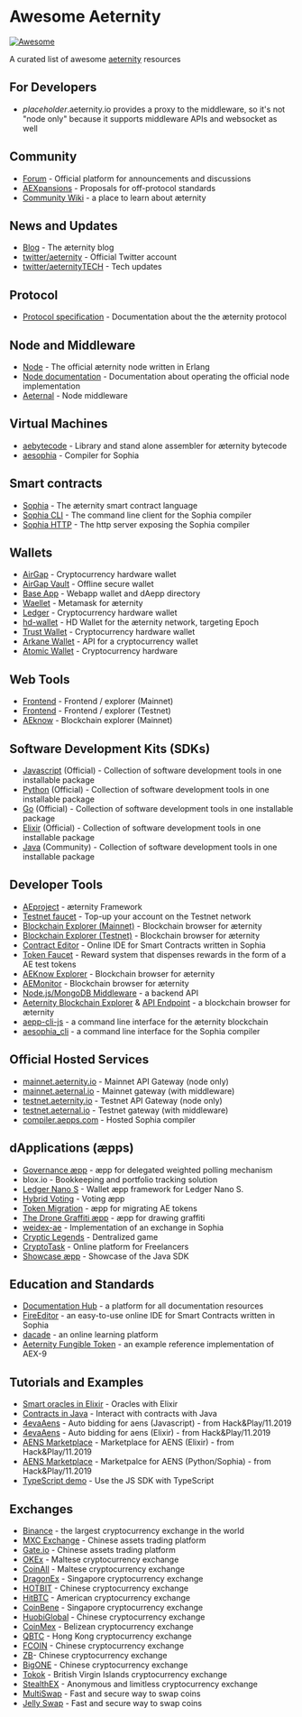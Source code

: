 Awesome Aeternity
===========

[![Awesome](https://cdn.rawgit.com/sindresorhus/awesome/d7305f38d29fed78fa85652e3a63e154dd8e8829/media/badge.svg)](https://github.com/aeternity/awesome-aeternity)

A curated list of awesome [aeternity](https://aeternity.com) resources

## For Developers

- *placeholder*.aeternity.io provides a proxy to the middleware, so it's not "node only" because it supports middleware APIs and websocket as well

## Community
- [Forum](https://forum.aeternity.com) - Official platform for announcements and discussions
- [AEXpansions](https://github.com/aeternity/AEXs) - Proposals for off-protocol standards
- [Community Wiki](https://github.com/snamoah/wiki) - a place to learn about æternity

## News and Updates
- [Blog](https://blog.aeternity.com/) - The æternity blog
- [twitter/aeternity](https://twitter.com/aeternity) - Official Twitter account
- [twitter/aeternityTECH](https://twitter.com/aeternityTECH) - Tech updates

## Protocol
- [Protocol specification](https://github.com/aeternity/protocol) - Documentation about the the æternity protocol

## Node and Middleware
- [Node](https://github.com/aeternity/aeternity) - The official æternity node written in Erlang
- [Node documentation](http://docs.aeternity.io) - Documentation about operating the official node implementation
- [Aeternal](https://github.com/aeternity/aeternal) - Node middleware

## Virtual Machines

- [aebytecode](https://github.com/aeternity/aebytecode) -  Library and stand alone assembler for æternity bytecode
- [aesophia](https://github.com/aeternity/aesophia) - Compiler for Sophia

## Smart contracts
- [Sophia](https://github.com/aeternity/protocol/blob/master/contracts/sophia.md) - The æternity smart contract language
- [Sophia CLI](https://github.com/aeternity/aesophia_cli) - The command line client for the Sophia compiler
- [Sophia HTTP](https://github.com/aeternity/aesophia_http) - The http server exposing the Sophia compiler

## Wallets
- [AirGap](https://airgap.it) - Cryptocurrency hardware wallet
- [AirGap Vault](https://github.com/airgap-it/airgap-vault) - Offline secure wallet
- [Base App](https://base.aepp.com) - Webapp wallet and dAepp directory
- [Waellet](https://waellet.com) - Metamask for æternity
- [Ledger](ledger.com) - Cryptocurrency hardware wallet
- [hd-wallet](https://github.com/aeternity/hd-wallet-js) - HD Wallet for the æternity network, targeting Epoch
- [Trust Wallet](https://trustwallet.com/aeternity-wallet) -  Cryptocurrency hardware wallet
- [Arkane Wallet](https://medium.com/arkane-network/we-welcome-aeternity-a3f5ea33455d) - API for a cryptocurrency wallet
- [Atomic Wallet](https://atomicwallet.io/aeternity-wallet) - Cryptocurrency hardware

## Web Tools
- [Frontend](https://mainnet.aeternal.io) - Frontend / explorer (Mainnet)
- [Frontend](https://testnet.aeternal.io) - Frontend / explorer (Testnet)
- [AEknow](https://aeknow.org/) - Blockchain explorer (Mainnet)

## Software Development Kits (SDKs)
- [Javascript](https://github.com/aeternity/aepp-sdk-js) (Official) - Collection of software development tools in one installable package
- [Python](https://github.com/aeternity/aepp-sdk-python) (Official) - Collection of software development tools in one installable package
- [Go](https://github.com/aeternity/aepp-sdk-go) (Official) - Collection of software development tools in one installable package
- [Elixir](https://github.com/aeternity/aepp-sdk-elixir) (Official) - Collection of software development tools in one installable package
- [Java](https://github.com/kryptokrauts/aepp-sdk-java) (Community) - Collection of software development tools in one installable package

## Developer Tools
- [AEproject](https://github.com/aeternity/aepp-aeproject-js) - æternity Framework
- [Testnet faucet](https://testnet.faucet.aepps.com) - Top-up your account on the Testnet network
- [Blockchain Explorer (Mainnet)]( https://explorer.aepps.com) - Blockchain browser for æternity
- [Blockchain Explorer (Testnet)]( https://explorer.testnet.aeternity.io/#/) - Blockchain browser for æternity
- [Contract Editor](https://contracts.aepps.com/#/) - Online IDE for Smart Contracts written in Sophia
- [Token Faucet](https://faucet.aepps.com) - Reward system that dispenses rewards in the form of a AE test tokens
- [AEKnow Explorer](https://www.aeknow.org/) - Blockchain browser for æternity
- [AEMonitor](https://aemonitor.mobycrypt.com/core) - Blockchain browser for æternity
- [Node.js/MongoDB Middleware](https://github.com/kryztoval/aepp-middleware-mn) - a backend API
- [Aeternity Blockchain Explorer](https://ae.criesca.net:3011/explorer/dashboard.html) & [API Endpoint](https://ae.criesca.net:3011/api) - a blockchain browser for æternity
- [aepp-cli-js](https://github.com/aeternity/aepp-cli-js) - a command line interface for the æternity blockchain
- [aesophia_cli](https://github.com/aeternity/aesophia_cli) - a command line interface for the Sophia compiler

## Official Hosted Services
- [mainnet.aeternity.io](https://mainnet.aeternity.io/v2/status) - Mainnet API Gateway (node only)
- [mainnet.aeternal.io](https://mainnet.aeternal.io) - Mainnet gateway (with middleware)
- [testnet.aeternity.io](https://testnet.aeternity.io/v2/status) - Testnet API Gateway (node only)
- [testnet.aeternal.io](https://testnet.aeternal.io) - Testnet gateway (with middleware)
- [compiler.aepps.com](https://compiler.aepps.com) - Hosted Sophia compiler

## dApplications (æpps)

- [Governance æpp](https://github.com/aeternity/aepp-governance) -  æpp for delegated weighted polling mechanism
- blox.io - Bookkeeping and portfolio tracking solution
- [Ledger Nano S](https://github.com/aeternity/ledger-app) - Wallet æpp framework for Ledger Nano S.
- [Hybrid Voting](http://aeternity.com/aepp-hybrid-voting/) - Voting æpp
- [Token Migration](https://token-migration.aepps.com/#/) - æpp for migrating AE tokens
- [The Drone Graffiti æpp](https://github.com/aeternity/aepp-graffiti) - æpp for drawing graffiti
- [weidex-ae](https://github.com/weichain/weidex-ae) - Implementation of an exchange in Sophia
- [Cryptic Legends](https://app.cryptotask.org/
) - Dentralized game
- [CryptoTask](https://app.cryptotask.org/) - Online platform for Freelancers
- [Showcase æpp](https://github.com/kryptokrauts/aepp-showcase-android) - Showcase of the Java SDK

## Education and Standards

- [Documentation Hub](http://aeternity.com/documentation-hub/) - a platform for all documentation resources
- [FireEditor](http://fireeditor.nikitafuchs.de/) - an easy-to-use online IDE for Smart Contracts written in Sophia
- [dacade](https://dacade.org/ae-dev-101/submissions) - an online learning platform
- [Aeternity Fungible Token](https://github.com/mradkov/aeternity-fungible-token) - an example reference implementation of AEX-9

## Tutorials and Examples

- [Smart oracles in Elixir](https://github.com/DanielaIvanova/smart_oracle) - Oracles with Elixir
- [Contracts in Java](https://github.com/kryptokrauts/contraect-showcase-maven) - Interact with contracts with Java
- [4evaAens](https://github.com/u2467/4evaAens) - Auto bidding for aens (Javascript) - from Hack&Play/11.2019
- [4evaAens](https://github.com/DanielaIvanova/forever_aens) - Auto bidding for aens (Elixir) - from Hack&Play/11.2019
- [AENS Marketplace](https://github.com/DanielaIvanova/name_marketplace) - Marketplace for AENS (Elixir) - from Hack&Play/11.2019
- [AENS Marketplace](https://github.com/u2467/aens-marketplace) - Marketpalce for AENS (Python/Sophia) - from Hack&Play/11.2019
- [TypeScript demo](https://github.com/gcofficial/ae-typescript-demo) - Use the JS SDK with TypeScript

## Exchanges

- [Binance](binance.com) - the largest cryptocurrency exchange in the world
- [MXC Exchange](https://www.mxc.ceo/) - Chinese assets trading platform
- [Gate.io](https://www.gate.io/) - Chinese assets trading platform
- [OKEx](https://www.okex.com/) - Maltese cryptocurrency exchange
- [CoinAll](https://www.coinall.com/) - Maltese cryptocurrency exchange
- [DragonEx](https://dragonex.io/en-us/) - Singapore cryptocurrency exchange
- [HOTBIT](https://www.hotbit.io/) - Chinese cryptocurrency exchange
- [HitBTC](https://hitbtc.com/) - American cryptocurrency exchange
- [CoinBene](https://www.coinbene.com/) - Singapore cryptocurrency exchange
- [HuobiGlobal](https://www.huobi.io/topic/invited/?invite_code=axkx4) - Chinese cryptocurrency exchange
- [CoinMex](https://www.coinmex.com/) - Belizean cryptocurrency exchange
- [QBTC](https://www.qbtc.com/) - Hong Kong cryptocurrency exchange
- [FCOIN](https://www.fcoin.pro/) - Chinese cryptocurrency exchange
- [ZB](https://www.zb.com/cn/)- Chinese cryptocurrency exchange
- [BigONE](https://big.one/) - Chinese cryptocurrency exchange
- [Tokok](https://www.tokok.com/index) -  British Virgin Islands cryptocurrency exchange
- [StealthEX](https://stealthex.io/) - Anonymous and limitless cryptocurrency exchange
- [MultiSwap](https://multiswap.io/supported) - Fast and secure way to swap coins
- [Jelly Swap](https://jelly.market/) - Fast and secure way to swap coins

